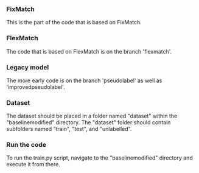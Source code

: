 ### FixMatch
This is the part of the code that is based on FixMatch.
### FlexMatch
The code that is based on FlexMatch is on the branch 'flexmatch'.
### Legacy model
The more early code is on the branch 'pseudolabel' as well as 'improvedpseudolabel'.
### Dataset 
The dataset should be placed in a folder named "dataset" within the "baselinemodified" directory. The "dataset" folder should contain subfolders named "train", "test", and "unlabelled".
### Run the code
To run the train.py script, navigate to the "baselinemodified" directory and execute it from there.